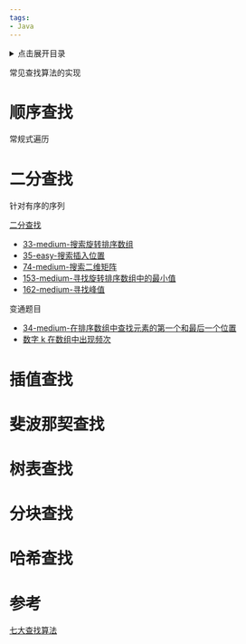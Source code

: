 ```yaml
---
tags:
- Java
---
```

<details>
<summary>点击展开目录</summary>

- [顺序查找](#顺序查找)
- [二分查找](#二分查找)
- [插值查找](#插值查找)
- [斐波那契查找](#斐波那契查找)
- [树表查找](#树表查找)
- [分块查找](#分块查找)
- [哈希查找](#哈希查找)
- [参考](#参考)

</details>

常见查找算法的实现


# 顺序查找

常规式遍历

# 二分查找

针对有序的序列

[二分查找](https://github.com/LuVx21/LeetCode/blob/master/other/src/main/java/org/luvx/remember/search/BinarySearch.java)

* [33-medium-搜索旋转排序数组](https://github.com/LuVx21/LeetCode/blob/master/leetcode/src/main/java/org/luvx/leetcode/java/medium/_33/Solution.java)
* [35-easy-搜索插入位置](https://github.com/LuVx21/LeetCode/blob/master/leetcode/src/main/java/org/luvx/leetcode/java/easy/_35/Solution.java)
* [74-medium-搜索二维矩阵](https://github.com/LuVx21/LeetCode/blob/master/leetcode/src/main/java/org/luvx/leetcode/java/medium/_74/Solution.java)
* [153-medium-寻找旋转排序数组中的最小值](https://github.com/LuVx21/LeetCode/blob/master/leetcode/src/main/java/org/luvx/leetcode/java/medium/_153/Solution.java)
* [162-medium-寻找峰值](https://github.com/LuVx21/LeetCode/blob/master/leetcode/src/main/java/org/luvx/leetcode/java/medium/_162/Solution.java)

变通题目
* [34-medium-在排序数组中查找元素的第一个和最后一个位置](https://github.com/LuVx21/LeetCode/blob/master/leetcode/src/main/java/org/luvx/leetcode/java/medium/_34/Solution.java)
* [数字 k 在数组中出现频次]()

# 插值查找

# 斐波那契查找

# 树表查找

# 分块查找

# 哈希查找




# 参考

[七大查找算法](http://blog.jobbole.com/111629/)